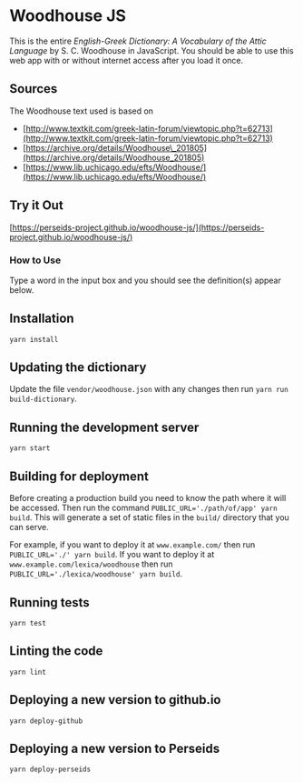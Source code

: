 # Woodhouse JS

This is the entire *English-Greek Dictionary: A Vocabulary of the Attic Language* by S. C. Woodhouse in JavaScript.
You should be able to use this web app with or without internet access after you load it once.

## Sources

The Woodhouse text used is based on

* [http://www.textkit.com/greek-latin-forum/viewtopic.php?t=62713](http://www.textkit.com/greek-latin-forum/viewtopic.php?t=62713)
* [https://archive.org/details/Woodhouse\_201805](https://archive.org/details/Woodhouse_201805)
* [https://www.lib.uchicago.edu/efts/Woodhouse/](https://www.lib.uchicago.edu/efts/Woodhouse/)

## Try it Out

[https://perseids-project.github.io/woodhouse-js/](https://perseids-project.github.io/woodhouse-js/)

### How to Use

Type a word in the input box and you should see the definition(s) appear below.

## Installation

`yarn install`

## Updating the dictionary

Update the file `vendor/woodhouse.json` with any changes then run `yarn run build-dictionary`.

## Running the development server

`yarn start`

## Building for deployment

Before creating a production build you need to know the path where it will be accessed.
Then run the command `PUBLIC_URL='./path/of/app' yarn build`.
This will generate a set of static files in the `build/` directory that you can serve.

For example, if you want to deploy it at `www.example.com/` then run `PUBLIC_URL='./' yarn build`.
If you want to deploy it at `www.example.com/lexica/woodhouse` then run
`PUBLIC_URL='./lexica/woodhouse' yarn build`.

## Running tests

`yarn test`

## Linting the code

`yarn lint`

## Deploying a new version to github.io

`yarn deploy-github`

## Deploying a new version to Perseids

`yarn deploy-perseids`
